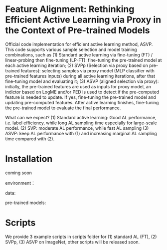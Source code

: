 # Feature Alignment: Rethinking Efficient Active Learning via Proxy in the Context of Pre-trained Models

Official code implementation for efficient active learning method, ASVP.
This code supports various sample selection and model training combinations, such as (1) Standard active learning via fine-tuning (FT) / linear-probing then fine-tuning (LP-FT): fine-tuning the pre-trained model at each active learning iteration; (2) SVPp (Selection via proxy based on pre-trained features): selecting samples via proxy model (MLP classifier with pre-trained features inputs) during all active learning iterations, after that fine-tuning model and evaluating it; (3) ASVP (aligned selection via proxy): initially, the pre-trained features are used as inputs for proxy model, an indictor based on LogME and/or PED is used to detect if the pre-computed feature is needed to update. If yes, fine-tuning the pre-trained model and updating pre-computed features. After active learning finishes, fine-tuning the pre-trained model to evaluate the final performance. 

What can we expect?
(1) Standard active learning: Good AL performance, i.e. label efficiency, while long AL sampling time especially for large-scale model.
(2) SVP: moderate AL performance, while fast AL sampling
(3) ASVP: keep AL performance with (1) and increasing marginal AL sampling time compared with (2).

# Installation 
 coming soon
 
 environment：

 data:

 pre-trained models:


# Scripts
We provide 3 example scripts in scripts folder for (1) standard AL (FT), (2) SVPp, (3) ASVP on ImageNet, other scripts will be released soon.
